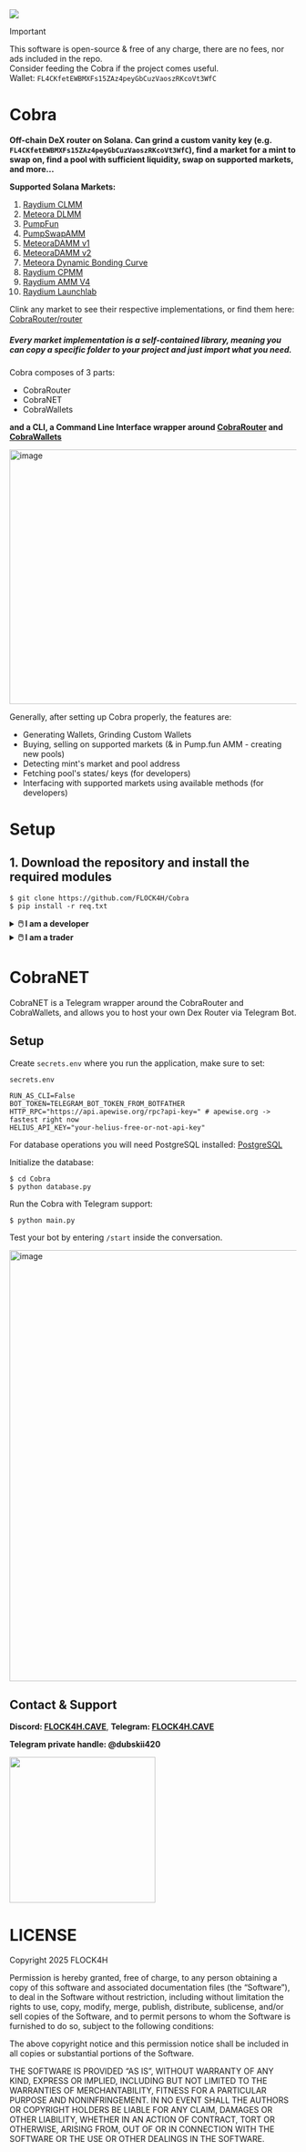 <img src="https://github.com/FLOCK4H/Cobra/blob/main/imgs/cobra_banner.png" />

> [!IMPORTANT]
> This software is open-source & free of any charge, there are no fees, nor ads included in the repo.
> </br>
> Consider feeding the Cobra if the project comes useful.
> </br>
> Wallet: `FL4CKfetEWBMXFs15ZAz4peyGbCuzVaoszRKcoVt3WfC`

# Cobra

**Off-chain DeX router on Solana. Can grind a custom vanity key (e.g. `FL4CKfetEWBMXFs15ZAz4peyGbCuzVaoszRKcoVt3WfC`), find a market for a mint to swap on, find a pool with sufficient liquidity, swap on supported markets, and more...** 

**Supported Solana Markets:**

1. [Raydium CLMM](https://github.com/FLOCK4H/Cobra/tree/main/CobraRouter/CobraRouter/router/raydiumswap/clmm)
2. [Meteora DLMM](https://github.com/FLOCK4H/Cobra/tree/main/CobraRouter/CobraRouter/router/meteora_dlmm)
3. [PumpFun](https://github.com/FLOCK4H/Cobra/tree/main/CobraRouter/CobraRouter/router/pump_fun)
4. [PumpSwapAMM](https://github.com/FLOCK4H/Cobra/tree/main/CobraRouter/CobraRouter/router/PumpSwapAMM)
5. [MeteoraDAMM v1](https://github.com/FLOCK4H/Cobra/tree/main/CobraRouter/CobraRouter/router/meteora_damm_v1)
6. [MeteoraDAMM v2](https://github.com/FLOCK4H/Cobra/tree/main/CobraRouter/CobraRouter/router/meteora_damm_v2)
7. [Meteora Dynamic Bonding Curve](https://github.com/FLOCK4H/Cobra/tree/main/CobraRouter/CobraRouter/router/meteoraDBC)
8. [Raydium CPMM](https://github.com/FLOCK4H/Cobra/tree/main/CobraRouter/CobraRouter/router/raydiumswap/cpmm)
9. [Raydium AMM V4](https://github.com/FLOCK4H/Cobra/tree/main/CobraRouter/CobraRouter/router/raydiumswap/amm_v4)
10. [Raydium Launchlab](https://github.com/FLOCK4H/Cobra/tree/main/CobraRouter/CobraRouter/router/raydiumswap/launchlab)

Clink any market to see their respective implementations, or find them here: [CobraRouter/router](https://github.com/FLOCK4H/Cobra/tree/main/CobraRouter/CobraRouter/router)

<h5>Every market implementation is a self-contained library, meaning you can copy a specific folder to your project and just import what you need.</h5>

Cobra composes of 3 parts:
- CobraRouter
- CobraNET
- CobraWallets

**and a CLI, a Command Line Interface wrapper around [CobraRouter](https://github.com/FLOCK4H/Cobra/tree/main/CobraRouter/CobraRouter) and [CobraWallets](https://github.com/FLOCK4H/Cobra/tree/main/CobraWallets/)**

<img width="1075" height="447" alt="image" src="https://github.com/user-attachments/assets/58dc5704-fcf7-4272-a34d-15785b91cf4f" />

Generally, after setting up Cobra properly, the features are:
- Generating Wallets, Grinding Custom Wallets
- Buying, selling on supported markets (& in Pump.fun AMM - creating new pools)
- Detecting mint's market and pool address
- Fetching pool's states/ keys (for developers)
- Interfacing with supported markets using available methods (for developers)

# Setup

## 1. Download the repository and install the required modules

```
$ git clone https://github.com/FLOCK4H/Cobra
$ pip install -r req.txt
```

<details>
    <summary><b>🖱️ I am a developer</b></summary>

## 2. Install [CobraRouter](https://github.com/FLOCK4H/Cobra/tree/main/CobraRouter/CobraRouter) module:
    
```bash
$ cd CobraRouter
$ pip install .
```

Using the `Router(ctx: AsyncClient, session: aiohttp.ClientSession)` class requires the `secrets.env` file that includes:

`secrets.env`
```
HELIUS_API_KEY="your-helius-free-or-not-api-key" 
```

<details>
    <summary><b> (click) Alternatively, you can hardcode the helius key into the module and reinstall.</b></summary>

To hardcode the key change the line `HELIUS_API_KEY = os.getenv("HELIUS_API_KEY")` to `HELIUS_API_KEY = "your-api-key-here"`

`CobraRouter/router/libutils/_helius_api.py`
```python
import asyncio
...

load_dotenv("secrets.env") # will walk down to find the API key, if doesn't work for some reason, please manually set the API key below

# HELIUS_API_KEY = "5exxxxx-your-api-key-here"
HELIUS_API_KEY = os.getenv("HELIUS_API_KEY") # <- Change to string. e.g. "helius-api-key-here"

if not HELIUS_API_KEY:
    raise ValueError("HELIUS_API_KEY is not set in secrets.env | Or we couldn't find it, please manually set the API key in `CobraRouter/router/libutils/_helius_api.py`")
```

To reinstall:

```bash
# You have to be inside CobraRouter folder

$ pip uninstall cobra-router -y
$ pip install .
```
    
</details>

**Example usage:**

```python
from CobraRouter.detect import CobraDetector
from CobraRouter.router import Router
import asyncio
from solana.rpc.async_api import AsyncClient
import aiohttp

async def main():
    client = AsyncClient("https://api.apewise.org/rpc?api-key=")
    session = aiohttp.ClientSession()
    router = Router(client, session)
    detector = CobraDetector(router, "https://api.apewise.org/rpc?api-key=")
    detect = await detector._detect("9R1pCPM7GRr9F4gk978LqBQiPKfYStbZKc5iKV4imoon")
    print(detect)
    await client.close()
    await session.close()
    await router.close()

if __name__ == "__main__":
    asyncio.run(main())
```

**Example output:**

```bash
PS C:\Users\swear\Desktop> python .\test.py
BMBcZ9GWMCi9HaCE7BagrLxakzffy6fAGdEpihLRfVPw
[CobraRouter] Route winner (?): 675kPX9MHTjS2zt1qfr1NYHuzeLXfQM9H24wFSUt1Mp8 -> BMBcZ9GWMCi9HaCE7BagrLxakzffy6fAGdEpihLRfVPw
('675kPX9MHTjS2zt1qfr1NYHuzeLXfQM9H24wFSUt1Mp8', 'BMBcZ9GWMCi9HaCE7BagrLxakzffy6fAGdEpihLRfVPw')
```

More in the documentation (_In progress_).

</details>

<details>

<summary><b>🖱️ I am a trader</b></summary>

## 2. Configure the `secrets.env` file:

> Required variables are: `RUN_AS_CLI`, `HTTP_RPC`, `HELIUS_API_KEY` and `PRIVATE_KEY`.</br> 
> Helius can be free tier.</br>
> **Current fastest HTTP RPC Provider:** [Apewise](https://apewise.org)

**In `secrets.env` you can control `SLIPPAGE`, which is 1..100 range, and `PRIORITY_FEE_LEVEL` which is a String and options are: `low`, `medium`, `high`, `turbo`.**

```
RUN_AS_CLI=True
BOT_TOKEN=
HTTP_RPC="https://api.apewise.org/rpc?api-key=" # apewise.org -> fastest right now

# For getting mint authority we use `getAsset` from Helius off-chain API, Free Tier works just fine:
HELIUS_API_KEY="your-helius-free-or-not-api-key" 

# CLI CONFIG SECTION
PRIVATE_KEY=2wY3abcde5Pj4xxxxxxxxxxxxxxxxxxxxxxxxxxxx
SLIPPAGE=30 # Set if using CLI
PRIORITY_FEE_LEVEL="high" # Set if using CLI | "low", "medium", "high", "turbo"
```

## 3. Run the CLI

`$ python main.py`


<img width="913" height="181" alt="image" src="https://github.com/user-attachments/assets/ef98c6ab-86a5-4548-bba2-8d3ad9bdc89a" />


</details>

# CobraNET

CobraNET is a Telegram wrapper around the CobraRouter and CobraWallets, and allows you to host your own Dex Router via Telegram Bot.

## Setup

Create `secrets.env` where you run the application, make sure to set:

`secrets.env`
```
RUN_AS_CLI=False
BOT_TOKEN=TELEGRAM_BOT_TOKEN_FROM_BOTFATHER
HTTP_RPC="https://api.apewise.org/rpc?api-key=" # apewise.org -> fastest right now
HELIUS_API_KEY="your-helius-free-or-not-api-key" 
```

For database operations you will need PostgreSQL installed: [PostgreSQL](https://www.postgresql.org/download)

Initialize the database:

```
$ cd Cobra
$ python database.py
```

Run the Cobra with Telegram support:

`$ python main.py`

Test your bot by entering `/start` inside the conversation.

<img width="528" height="757" alt="image" src="https://github.com/user-attachments/assets/8af7dd6b-cc97-4ee1-9ed3-6abd5a13c163" />


## Contact & Support

**Discord: [FLOCK4H.CAVE](https://discord.gg/thREUECv2a)**, **Telegram: [FLOCK4H.CAVE](https://t.me/flock4hcave)**

**Telegram private handle: @dubskii420**

<img src="https://github.com/user-attachments/assets/d655c153-0056-47fc-8314-6f919f18ed6d" width="256" />

# LICENSE

Copyright 2025 FLOCK4H

Permission is hereby granted, free of charge, to any person obtaining a copy of this software and associated documentation files (the “Software”), to deal in the Software without restriction, including without limitation the rights to use, copy, modify, merge, publish, distribute, sublicense, and/or sell copies of the Software, and to permit persons to whom the Software is furnished to do so, subject to the following conditions:

The above copyright notice and this permission notice shall be included in all copies or substantial portions of the Software.

THE SOFTWARE IS PROVIDED “AS IS”, WITHOUT WARRANTY OF ANY KIND, EXPRESS OR IMPLIED, INCLUDING BUT NOT LIMITED TO THE WARRANTIES OF MERCHANTABILITY, FITNESS FOR A PARTICULAR PURPOSE AND NONINFRINGEMENT. IN NO EVENT SHALL THE AUTHORS OR COPYRIGHT HOLDERS BE LIABLE FOR ANY CLAIM, DAMAGES OR OTHER LIABILITY, WHETHER IN AN ACTION OF CONTRACT, TORT OR OTHERWISE, ARISING FROM, OUT OF OR IN CONNECTION WITH THE SOFTWARE OR THE USE OR OTHER DEALINGS IN THE SOFTWARE.
